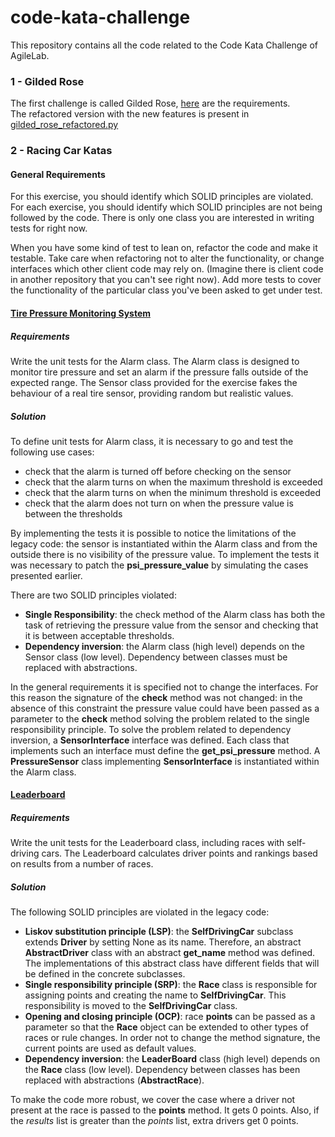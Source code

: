 # code-kata-challenge

This repository contains all the code related to the Code Kata Challenge of AgileLab.


### 1 - Gilded Rose

The first challenge is called Gilded Rose, [here](gilded-rose/requirements.txt) are the requirements. \
The refactored version with the new features is present in [gilded_rose_refactored.py](gilded-rose/gilded_rose_refactored.py)

### 2 - Racing Car Katas

#### General Requirements

For this exercise, you should identify which SOLID principles are violated. For each exercise, you should identify which SOLID principles are not being followed by the code. There is only one class you are interested in writing tests for right now.

When you have some kind of test to lean on, refactor the code and make it testable. Take care when refactoring not to alter the functionality, or change interfaces which other client code may rely on. (Imagine there is client code in another repository that you can't see right now). Add more tests to cover the functionality of the particular class you've been asked to get under test.

#### [Tire Pressure Monitoring System](https://github.com/aleriboni/code-kata-challenge/blob/e826c8590b432c133ab27250c4ef25db85f42f1d/racing-car-katas/tire_pressure_monitoring)

##### Requirements

Write the unit tests for the Alarm class. The Alarm class is designed to monitor tire pressure and set an alarm if the pressure falls outside of the expected range. The Sensor class provided for the exercise fakes the behaviour of a real tire sensor, providing random but realistic values.

##### Solution

To define unit tests for Alarm class, it is necessary to go and test the following use cases:
* check that the alarm is turned off before checking on the sensor
* check that the alarm turns on when the maximum threshold is exceeded
* check that the alarm turns on when the minimum threshold is exceeded
* check that the alarm does not turn on when the pressure value is between the thresholds

By implementing the tests it is possible to notice the limitations of the legacy code: the sensor is instantiated within the Alarm class and from the outside there is no visibility of the pressure value.
To implement the tests it was necessary to patch the **psi_pressure_value** by simulating the cases presented earlier.

There are two SOLID principles violated:
* **Single Responsibility**: the check method of the Alarm class has both the task of retrieving the pressure value from the sensor and checking that it is between acceptable thresholds.
* **Dependency inversion**: the Alarm class (high level) depends on the Sensor class (low level). Dependency between classes must be replaced with abstractions.

In the general requirements it is specified not to change the interfaces. For this reason the signature of the **check** method was not changed: in the absence of this constraint the pressure value could have been passed as a parameter to the **check** method solving the problem related to the single responsibility principle.
To solve the problem related to dependency inversion, a **SensorInterface** interface was defined. Each class that implements such an interface must define the **get_psi_pressure** method.
A **PressureSensor** class implementing **SensorInterface** is instantiated within the Alarm class.

#### [Leaderboard](https://github.com/aleriboni/code-kata-challenge/blob/e826c8590b432c133ab27250c4ef25db85f42f1d/racing-car-katas/leaderboard)

##### Requirements

Write the unit tests for the Leaderboard class, including races with self-driving cars. The Leaderboard calculates driver points and rankings based on results from a number of races.

##### Solution

The following SOLID principles are violated in the legacy code:
* **Liskov substitution principle (LSP)**: the **SelfDrivingCar** subclass extends **Driver** by setting None as its name. Therefore, an abstract **AbstractDriver** class with an abstract **get_name** method was defined. The implementations of this abstract class have different fields that will be defined in the concrete subclasses.
* **Single responsibility principle (SRP)**: the **Race** class is responsible for assigning points and creating the name to **SelfDrivingCar**. This responsibility is moved to the **SelfDrivingCar** class.
* **Opening and closing principle (OCP)**: race **points** can be passed as a parameter so that the **Race** object can be extended to other types of races or rule changes. In order not to change the method signature, the current points are used as default values.
* **Dependency inversion**: the **LeaderBoard** class (high level) depends on the **Race** class (low level). Dependency between classes has been replaced with abstractions (**AbstractRace**).

To make the code more robust, we cover the case where a driver not present at the race is passed to the **points** method. It gets 0 points.
Also, if the _results_ list is greater than the _points_ list, extra drivers get 0 points.